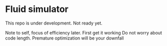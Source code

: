 # Fluid simulator

This repo is under development. Not ready yet.

Note to self, focus of efficiency later. First get it working
Do not worry about code length. Premature optimization will be your downfall

